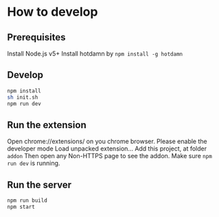 # How to develop

## Prerequisites

Install Node.js v5+
Install hotdamn by `npm install -g hotdamn`

## Develop

```sh
npm install
sh init.sh
npm run dev
```

## Run the extension

Open chrome://extensions/ on you chrome browser.
Please enable the developer mode
Load unpacked extension...
Add this project, at folder `addon`
Then open any Non-HTTPS page to see the addon.
Make sure `npm run dev` is running.

## Run the server

```sh
npm run build
npm start
```